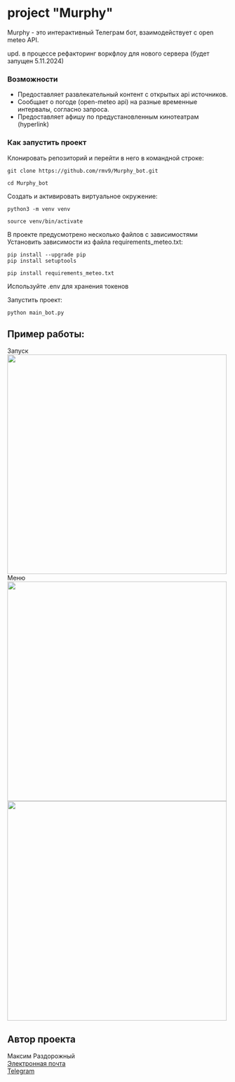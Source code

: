 # project "Murphy"
Murphy - это интерактивный Телеграм бот, взаимодействует с open meteo API.  

upd. в процессе рефакторинг воркфлоу для нового сервера (будет запущен 5.11.2024)  

### Возможности
* Предоставляет развлекательный контент с открытых api источников.  
* Сообщает о погоде (open-meteo api) на разные временные интервалы, согласно запроса.  
* Предоставляет афишу по предустановленным кинотеатрам (hyperlink)  

### Как запустить проект
Клонировать репозиторий и перейти в него в командной строке:

```
git clone https://github.com/rmv9/Murphy_bot.git
```

```
cd Murphy_bot
```

Cоздать и активировать виртуальное окружение:

```
python3 -m venv venv
```

```
source venv/bin/activate
```

В проекте предусмотрено несколько файлов с зависимостями  
Установить зависимости из файла requirements_meteo.txt:

```
pip install --upgrade pip
pip install setuptools
```

```
pip install requirements_meteo.txt
```

Используйте .env для хранения токенов  

Запустить проект:

```
python main_bot.py
```

## Пример работы:
Запуск  
<img src="https://i.postimg.cc/jSGFGFnd/Screenshot-2024-09-01-12-48-37-823-org-telegram-messenger-edit.jpg" height="500">
Меню  
<img src="https://i.postimg.cc/rpxPcN5G/Screenshot-2024-09-01-12-54-08-088-org-telegram-messenger.jpg" height="500">  
<img src="https://i.postimg.cc/4xK02gdS/Screenshot-2024-09-01-12-54-34-379-org-telegram-messenger.jpg" height="500">



## Автор проекта
Максим Раздорожный  
[Электронная почта](mailto:rmv_93@mail.ru)   
[Telegram](https://t.me/rmv_dev)
